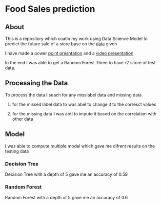 # Food Sales prediction 

## About

This is a repository which coatin my work using Data Science Model to predict the future sale of a store base on the [data]() given

I have made a power [point presntation]() and a [video presentation]() 

In the end I was able to get a Random Forest Three to have r2 score of test data. 

## Processing the Data

To process the data I seach for any misslabel data and missing data. 

1. for the missed label data to was abel to change it to the corresct values

2. for the missing data I was abtl to impute it based on the correlation with other data 


## Model

I was able to compute multiple model which gave me difrent results on the testing data

### Decision Tree

Decision Tree with a depth of 5 gave me an accuracy of 0.59 

### Random Forest 

Random Forest with a depth of 5 gave me an accuracy of 0.6
 

